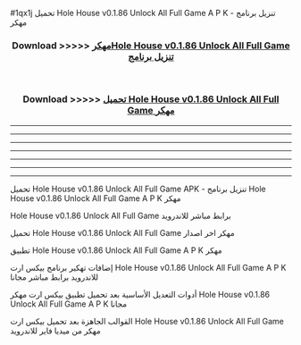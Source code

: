 #1qx1j تحميل Hole House v0.1.86 Unlock All Full Game  A P K - تنزيل برنامج مهكر



<div align="center">
<h3>Download >>>>> <a href="https://runaway1.web.app/?sq=Hole House v0.1.86 Unlock All Full Game ">مهكرHole House v0.1.86 Unlock All Full Game  تنزيل برنامج</a></h3><br>

<h3>Download >>>>> <a href="https://runaway1.web.app/?sq=Hole House v0.1.86 Unlock All Full Game ">تحميل Hole House v0.1.86 Unlock All Full Game  مهكر</a></h3>
</div>


----------------------------------------------------------

----------------------------------------------------------

----------------------------------------------------------

----------------------------------------------------------

----------------------------------------------------------

----------------------------------------------------------

----------------------------------------------------------

تحميل Hole House v0.1.86 Unlock All Full Game  APK - تنزيل برنامج Hole House v0.1.86 Unlock All Full Game  A P K مهكر

Hole House v0.1.86 Unlock All Full Game  برابط مباشر للاندرويد

تحميل Hole House v0.1.86 Unlock All Full Game  مهكر اخر اصدار

تطبيق Hole House v0.1.86 Unlock All Full Game  A P K مهكر

إضافات تهكير برنامج بيكس ارت Hole House v0.1.86 Unlock All Full Game  A P K للاندرويد برابط مباشر مجانا

أدوات التعديل الأساسية بعد تحميل تطبيق بيكس ارت مهكر Hole House v0.1.86 Unlock All Full Game  A P K مجانا

القوالب الجاهزة بعد تحميل بيكس ارت Hole House v0.1.86 Unlock All Full Game  مهكر من ميديا فاير للاندرويد


